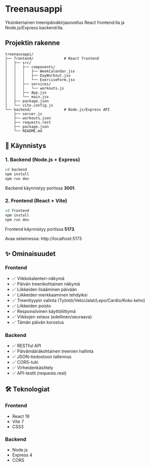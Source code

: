 # Treenausappi

Yksinkertainen treenipäiväkirjasovellus React frontend:lla ja Node.js/Express backend:lla.

## Projektin rakenne

```
treenausappi/
├── frontend/              # React frontend
│   ├── src/
│   │   ├── components/
│   │   │   ├── WeekCalendar.jsx
│   │   │   ├── DayWorkout.jsx
│   │   │   └── ExerciseForm.jsx
│   │   ├── services/
│   │   │   └── workouts.js
│   │   ├── App.jsx
│   │   └── main.jsx
│   ├── package.json
│   └── vite.config.js
└── backend/               # Node.js/Express API
    ├── server.js
    ├── workouts.json
    ├── requests.rest
    ├── package.json
    └── README.md
```

## 🚀 Käynnistys

### 1. Backend (Node.js + Express)
```bash
cd backend
npm install
npm run dev
```
Backend käynnistyy portissa **3001**.

### 2. Frontend (React + Vite)
```bash
cd frontend
npm install
npm run dev
```
Frontend käynnistyy portissa **5173**.

Avaa selaimessa: http://localhost:5173

## ✨ Ominaisuudet

### Frontend
- ✅ Viikkokalenteri-näkymä
- ✅ Päivän treenikohtainen näkymä
- ✅ Liikkeiden lisääminen päivään
- ✅ Liikkeiden merkkaaminen tehdyiksi
- ✅ Treenityypin valinta (Työntö/Veto/Jalat/Lepo/Cardio/Koko keho)
- ✅ Liikkeiden poisto
- ✅ Responsiivinen käyttöliittymä
- ✅ Viikkojen selaus (edellinen/seuraava)
- ✅ Tämän päivän korostus

### Backend
- ✅ RESTful API
- ✅ Päivämääräkohtainen treenien hallinta
- ✅ JSON-tiedostoon tallennus
- ✅ CORS-tuki
- ✅ Virheidenkäsittely
- ✅ API-testit (requests.rest)

## 🛠️ Teknologiat

### Frontend
- React 19
- Vite 7
- CSS3

### Backend
- Node.js
- Express 4
- CORS
